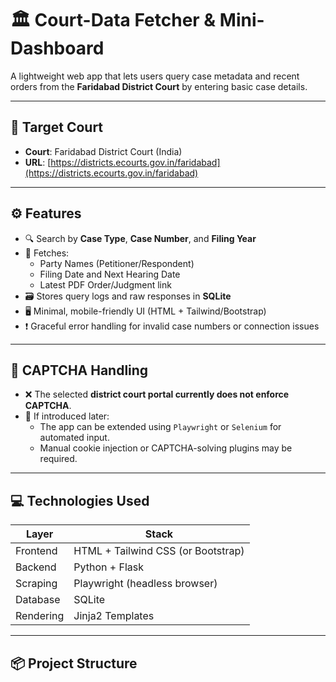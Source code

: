 # 🏛️ Court-Data Fetcher & Mini-Dashboard

A lightweight web app that lets users query case metadata and recent orders from the **Faridabad District Court** by entering basic case details.

---

## 🎯 Target Court
- **Court**: Faridabad District Court (India)
- **URL**: [https://districts.ecourts.gov.in/faridabad](https://districts.ecourts.gov.in/faridabad)

---

## ⚙️ Features

- 🔍 Search by **Case Type**, **Case Number**, and **Filing Year**
- 📑 Fetches:
  - Party Names (Petitioner/Respondent)
  - Filing Date and Next Hearing Date
  - Latest PDF Order/Judgment link
- 🗃️ Stores query logs and raw responses in **SQLite**
- 🖥️ Minimal, mobile-friendly UI (HTML + Tailwind/Bootstrap)
- ❗ Graceful error handling for invalid case numbers or connection issues

---

## 🔐 CAPTCHA Handling

- ❌ The selected **district court portal currently does not enforce CAPTCHA**.
- 🧠 If introduced later:
  - The app can be extended using `Playwright` or `Selenium` for automated input.
  - Manual cookie injection or CAPTCHA-solving plugins may be required.

---

## 💻 Technologies Used

| Layer         | Stack                       |
|---------------|-----------------------------|
| Frontend      | HTML + Tailwind CSS (or Bootstrap) |
| Backend       | Python + Flask              |
| Scraping      | Playwright (headless browser) |
| Database      | SQLite                      |
| Rendering     | Jinja2 Templates             |

---

## 📦 Project Structure


